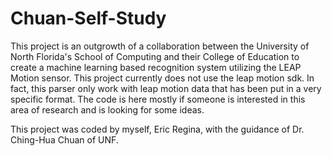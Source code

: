 Chuan-Self-Study
================

This project is an outgrowth of a collaboration between the University of North Florida's School of Computing 
and their College of Education to create a machine learning based recognition system utilizing the LEAP Motion
sensor. This project currently does not use the leap motion sdk. In fact, this parser only work with leap motion 
data that has been put in a very specific format. The code is here mostly if someone is interested in this area 
of research and is looking for some ideas.

This project was coded by myself, Eric Regina, with the guidance of Dr. Ching-Hua Chuan of UNF.
